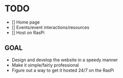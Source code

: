 # TODO

- [] Home page
- [] Events/event interactions/resources
- [] Host on RasPi

## GOAL

- Design and develop the website in a speedy manner
- Make it simple/fairly professional
- Figure out a way to get it hosted 24/7 on the RasPi

